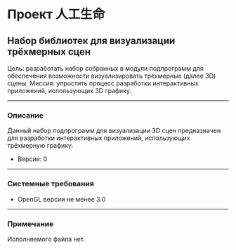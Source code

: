 # Проект 人工生命
## Набор библиотек для визуализации трёхмерных сцен
Цель: разработать набор собранных в модули подпрограмм для обеспечения возможности визуализировать трёхмерные (далее 3D) сцены.
Миссия: упростить процесс разработки интерактивных приложений, использующих 3D графику.

---
### Описание
Данный набор подпрограмм для визуализации 3D сцен предназначен для разработки интерактивных приложений, использующих трёхмерную графику.
- Версия: 0

---
### Системные требования
- OpenGL версии не менее 3.0
---
### Примечание
Исполняемого файла нет.
